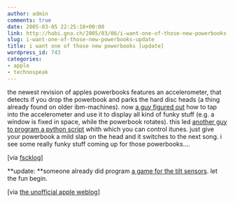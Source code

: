 ```yaml
---
author: admin
comments: true
date: 2005-03-05 22:25:18+00:00
link: http://habi.gna.ch/2005/03/06/i-want-one-of-those-new-powerbooks-update/
slug: i-want-one-of-those-new-powerbooks-update
title: i want one of those new powerbooks [update]
wordpress_id: 743
categories:
- apple
- technospeak
---
```



the newest revision of apples powerbooks features an accelerometer, that detects if you drop the powerbook and parks the hard disc heads (a thing already found on older ibm-machines). now [a guy figured out](http://www.kernelthread.com/software/ams/) how to tap into the accelerometer and use it to display all kind of funky stuff (e.g. a window is fixed in space, while the powerbook rotates). this led [another guy to program a python script](http://interconnected.org/home/2005/03/04/apples_powerbook) whith which you can control itunes. just give your powerbook a mild slap on the head and it switches to the next song. i see some really funky stuff coming up for those powerbooks....



[via [fscklog](http://www.fscklog.com/2005/03/samstagsmacoram.html)]



**update: **someone already did program [a game for the tilt sensors](http://www.balooba.se/baloobasoftware/texts/bubblegym.htm). let the fun begin.



[via [the unofficial apple weblog](http://apple.weblogsinc.com/entry/1234000623034857/)]

